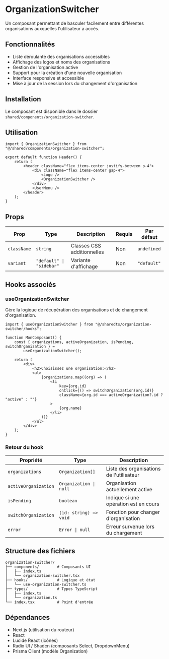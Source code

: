 # OrganizationSwitcher

Un composant permettant de basculer facilement entre différentes organisations auxquelles l'utilisateur a accès.

## Fonctionnalités

- Liste déroulante des organisations accessibles
- Affichage des logos et noms des organisations
- Gestion de l'organisation active
- Support pour la création d'une nouvelle organisation
- Interface responsive et accessible
- Mise à jour de la session lors du changement d'organisation

## Installation

Le composant est disponible dans le dossier `shared/components/organization-switcher`.

## Utilisation

```tsx
import { OrganizationSwitcher } from "@/shared/components/organization-switcher";

export default function Header() {
	return (
		<header className="flex items-center justify-between p-4">
			<div className="flex items-center gap-4">
				<Logo />
				<OrganizationSwitcher />
			</div>
			<UserMenu />
		</header>
	);
}
```

## Props

| Prop        | Type                     | Description                | Requis | Par défaut  |
| ----------- | ------------------------ | -------------------------- | ------ | ----------- |
| `className` | `string`                 | Classes CSS additionnelles | Non    | `undefined` |
| `variant`   | `"default" \| "sidebar"` | Variante d'affichage       | Non    | `"default"` |

## Hooks associés

### useOrganizationSwitcher

Gère la logique de récupération des organisations et de changement d'organisation.

```tsx
import { useOrganizationSwitcher } from "@/sharedts/organization-switcher/hooks";

function MonComposant() {
	const { organizations, activeOrganization, isPending, switchOrganization } =
		useOrganizationSwitcher();

	return (
		<div>
			<h2>Choisissez une organisation:</h2>
			<ul>
				{organizations.map((org) => (
					<li
						key={org.id}
						onClick={() => switchOrganization(org.id)}
						className={org.id === activeOrganization?.id ? "active" : ""}
					>
						{org.name}
					</li>
				))}
			</ul>
		</div>
	);
}
```

### Retour du hook

| Propriété            | Type                   | Description                              |
| -------------------- | ---------------------- | ---------------------------------------- |
| `organizations`      | `Organization[]`       | Liste des organisations de l'utilisateur |
| `activeOrganization` | `Organization \| null` | Organisation actuellement active         |
| `isPending`          | `boolean`              | Indique si une opération est en cours    |
| `switchOrganization` | `(id: string) => void` | Fonction pour changer d'organisation     |
| `error`              | `Error \| null`        | Erreur survenue lors du chargement       |

## Structure des fichiers

```
organization-switcher/
├── components/        # Composants UI
│   ├── index.ts
│   └── organization-switcher.tsx
├── hooks/             # Logique et état
│   └── use-organization-switcher.ts
├── types/             # Types TypeScript
│   ├── index.ts
│   └── organization.ts
└── index.tsx          # Point d'entrée
```

## Dépendances

- Next.js (utilisation du routeur)
- React
- Lucide React (icônes)
- Radix UI / Shadcn (composants Select, DropdownMenu)
- Prisma Client (modèle Organization)
